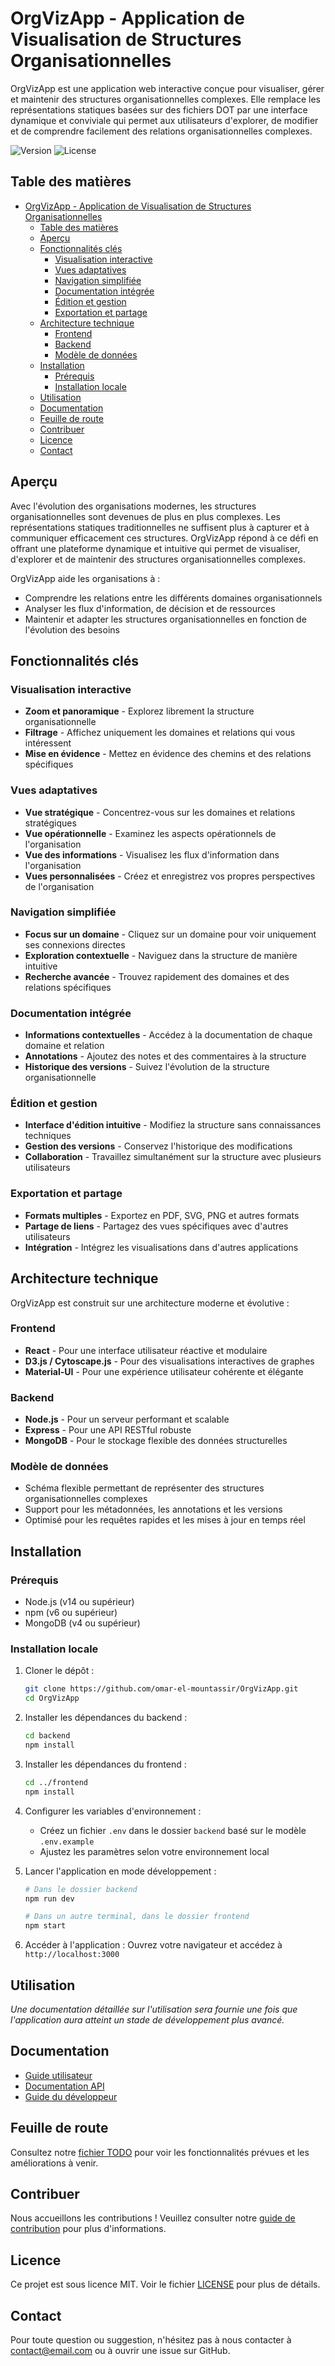 # OrgVizApp - Application de Visualisation de Structures Organisationnelles

OrgVizApp est une application web interactive conçue pour visualiser, gérer et maintenir des structures organisationnelles complexes. Elle remplace les représentations statiques basées sur des fichiers DOT par une interface dynamique et conviviale qui permet aux utilisateurs d'explorer, de modifier et de comprendre facilement des relations organisationnelles complexes.

![Version](https://img.shields.io/badge/version-1.0.0--alpha-blue)
![License](https://img.shields.io/badge/license-MIT-green)

## Table des matières

- [OrgVizApp - Application de Visualisation de Structures Organisationnelles](#orgvizapp---application-de-visualisation-de-structures-organisationnelles)
  - [Table des matières](#table-des-matières)
  - [Aperçu](#aperçu)
  - [Fonctionnalités clés](#fonctionnalités-clés)
    - [Visualisation interactive](#visualisation-interactive)
    - [Vues adaptatives](#vues-adaptatives)
    - [Navigation simplifiée](#navigation-simplifiée)
    - [Documentation intégrée](#documentation-intégrée)
    - [Édition et gestion](#édition-et-gestion)
    - [Exportation et partage](#exportation-et-partage)
  - [Architecture technique](#architecture-technique)
    - [Frontend](#frontend)
    - [Backend](#backend)
    - [Modèle de données](#modèle-de-données)
  - [Installation](#installation)
    - [Prérequis](#prérequis)
    - [Installation locale](#installation-locale)
  - [Utilisation](#utilisation)
  - [Documentation](#documentation)
  - [Feuille de route](#feuille-de-route)
  - [Contribuer](#contribuer)
  - [Licence](#licence)
  - [Contact](#contact)

## Aperçu

Avec l'évolution des organisations modernes, les structures organisationnelles sont devenues de plus en plus complexes. Les représentations statiques traditionnelles ne suffisent plus à capturer et à communiquer efficacement ces structures. OrgVizApp répond à ce défi en offrant une plateforme dynamique et intuitive qui permet de visualiser, d'explorer et de maintenir des structures organisationnelles complexes.

OrgVizApp aide les organisations à :

- Comprendre les relations entre les différents domaines organisationnels
- Analyser les flux d'information, de décision et de ressources
- Maintenir et adapter les structures organisationnelles en fonction de l'évolution des besoins

## Fonctionnalités clés

### Visualisation interactive

- **Zoom et panoramique** - Explorez librement la structure organisationnelle
- **Filtrage** - Affichez uniquement les domaines et relations qui vous intéressent
- **Mise en évidence** - Mettez en évidence des chemins et des relations spécifiques

### Vues adaptatives

- **Vue stratégique** - Concentrez-vous sur les domaines et relations stratégiques
- **Vue opérationnelle** - Examinez les aspects opérationnels de l'organisation
- **Vue des informations** - Visualisez les flux d'information dans l'organisation
- **Vues personnalisées** - Créez et enregistrez vos propres perspectives de l'organisation

### Navigation simplifiée

- **Focus sur un domaine** - Cliquez sur un domaine pour voir uniquement ses connexions directes
- **Exploration contextuelle** - Naviguez dans la structure de manière intuitive
- **Recherche avancée** - Trouvez rapidement des domaines et des relations spécifiques

### Documentation intégrée

- **Informations contextuelles** - Accédez à la documentation de chaque domaine et relation
- **Annotations** - Ajoutez des notes et des commentaires à la structure
- **Historique des versions** - Suivez l'évolution de la structure organisationnelle

### Édition et gestion

- **Interface d'édition intuitive** - Modifiez la structure sans connaissances techniques
- **Gestion des versions** - Conservez l'historique des modifications
- **Collaboration** - Travaillez simultanément sur la structure avec plusieurs utilisateurs

### Exportation et partage

- **Formats multiples** - Exportez en PDF, SVG, PNG et autres formats
- **Partage de liens** - Partagez des vues spécifiques avec d'autres utilisateurs
- **Intégration** - Intégrez les visualisations dans d'autres applications

## Architecture technique

OrgVizApp est construit sur une architecture moderne et évolutive :

### Frontend

- **React** - Pour une interface utilisateur réactive et modulaire
- **D3.js / Cytoscape.js** - Pour des visualisations interactives de graphes
- **Material-UI** - Pour une expérience utilisateur cohérente et élégante

### Backend

- **Node.js** - Pour un serveur performant et scalable
- **Express** - Pour une API RESTful robuste
- **MongoDB** - Pour le stockage flexible des données structurelles

### Modèle de données

- Schéma flexible permettant de représenter des structures organisationnelles complexes
- Support pour les métadonnées, les annotations et les versions
- Optimisé pour les requêtes rapides et les mises à jour en temps réel

## Installation

### Prérequis

- Node.js (v14 ou supérieur)
- npm (v6 ou supérieur)
- MongoDB (v4 ou supérieur)

### Installation locale

1. Cloner le dépôt :

   ```bash
   git clone https://github.com/omar-el-mountassir/OrgVizApp.git
   cd OrgVizApp
   ```

2. Installer les dépendances du backend :

   ```bash
   cd backend
   npm install
   ```

3. Installer les dépendances du frontend :

   ```bash
   cd ../frontend
   npm install
   ```

4. Configurer les variables d'environnement :

   - Créez un fichier `.env` dans le dossier `backend` basé sur le modèle `.env.example`
   - Ajustez les paramètres selon votre environnement local

5. Lancer l'application en mode développement :

   ```bash
   # Dans le dossier backend
   npm run dev

   # Dans un autre terminal, dans le dossier frontend
   npm start
   ```

6. Accéder à l'application :
   Ouvrez votre navigateur et accédez à `http://localhost:3000`

## Utilisation

_Une documentation détaillée sur l'utilisation sera fournie une fois que l'application aura atteint un stade de développement plus avancé._

## Documentation

- [Guide utilisateur](docs/user-guide.md)
- [Documentation API](docs/api.md)
- [Guide du développeur](docs/developer-guide.md)

## Feuille de route

Consultez notre [fichier TODO](TODO.md) pour voir les fonctionnalités prévues et les améliorations à venir.

## Contribuer

Nous accueillons les contributions ! Veuillez consulter notre [guide de contribution](CONTRIBUTING.md) pour plus d'informations.

## Licence

Ce projet est sous licence MIT. Voir le fichier [LICENSE](LICENSE) pour plus de détails.

## Contact

Pour toute question ou suggestion, n'hésitez pas à nous contacter à [contact@email.com](mailto:contact@email.com) ou à ouvrir une issue sur GitHub.
